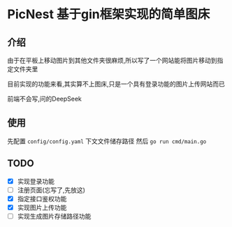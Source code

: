# PicNest 基于gin框架实现的简单图床
## 介绍
由于在平板上移动图片到其他文件夹很麻烦,所以写了一个网站能将图片移动到指定文件夹里

目前实现的功能来看,其实算不上图床,只是一个具有登录功能的图片上传网站而已

前端不会写,问的DeepSeek

## 使用
先配置 `config/config.yaml` 下文文件储存路径
然后 `go run cmd/main.go`
## TODO
- [x] 实现登录功能
- [ ] 注册页面(忘写了,先放这)
- [x] 指定接口鉴权功能
- [x] 实现图片上传功能
- [ ] 实现生成图片存储路径功能
